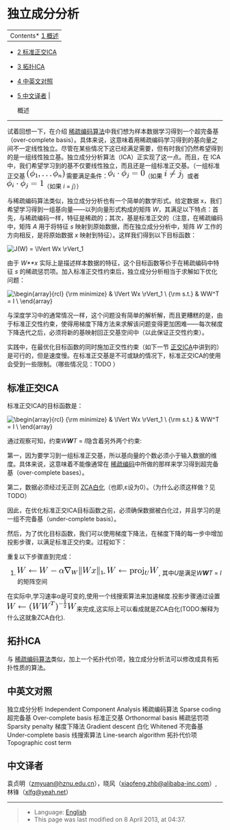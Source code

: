 独立成分分析
======

<!-- Jump to: [navigation](#column-one), [search](#searchInput) -->

|  |
| --- |
| Contents* [1 概述](#.E6.A6.82.E8.BF.B0)
* [2 标准正交ICA](#.E6.A0.87.E5.87.86.E6.AD.A3.E4.BA.A4ICA)
* [3 拓扑ICA](#.E6.8B.93.E6.89.91ICA)
* [4 中英文对照](#.E4.B8.AD.E8.8B.B1.E6.96.87.E5.AF.B9.E7.85.A7)
* [5 中文译者](#.E4.B8.AD.E6.96.87.E8.AF.91.E8.80.85)
 |

  概述
----

试着回想一下，在介绍 [稀疏编码算法](Sparse_Coding.md "Sparse Coding")中我们想为样本数据学习得到一个超完备基（over-complete basis）。具体来说，这意味着用稀疏编码学习得到的基向量之间不一定线性独立。尽管在某些情况下这已经满足需要，但有时我们仍然希望得到的是一组线性独立基。独立成分分析算法（ICA）正实现了这一点。而且，在 ICA 中，我们希望学习到的基不仅要线性独立，而且还是一组标准正交基。（一组标准正交基 ![(\phi_1, \ldots \phi_n)](images/math/e/0/7/e078088de2e18c58f059ccf6003bb02e.png) 需要满足条件：![\phi_i \cdot \phi_j = 0](images/math/7/7/1/7714b6e595515d72c3f872b0bf8a66ca.png)（如果 ![i \ne j](images/math/3/d/2/3d27367ea16a2a7b40b3eb3172a32120.png)）或者 ![\phi_i \cdot \phi_j = 1](images/math/c/e/f/cefc9d96167af64ff1f74823b2eddf81.png)（如果 *i* = *j*））

与稀疏编码算法类似，独立成分分析也有一个简单的数学形式。给定数据 x，我们希望学习得到一组基向量――以列向量形式构成的矩阵 *W*，其满足以下特点：首先，与稀疏编码一样，特征是稀疏的；其次，基是标准正交的（注意，在稀疏编码中，矩阵 *A* 用于将特征 *s* 映射到原始数据，而在独立成分分析中，矩阵 *W* 工作的方向相反，是将原始数据 *x* 映射到特征）。这样我们得到以下目标函数：

![
J(W) = \lVert Wx \rVert_1 
](images/math/7/3/a/73ad4fdda9d31a406703b227b18ffa8c.png)

由于 *W**x* 实际上是描述样本数据的特征，这个目标函数等价于在稀疏编码中特征 *s* 的稀疏惩罚项。加入标准正交性约束后，独立成分分析相当于求解如下优化问题：

![
\begin{array}{rcl}
     {\rm minimize} & \lVert Wx \rVert_1  \\
     {\rm s.t.}     & WW^T = I \\
\end{array} 
](images/math/a/7/0/a708fd5869392a2f83a3b9f662c8ad95.png)

与深度学习中的通常情况一样，这个问题没有简单的解析解，而且更糟糕的是，由于标准正交性约束，使得用梯度下降方法来求解该问题变得更加困难――每次梯度下降迭代之后，必须将新的基映射回正交基空间中（以此保证正交性约束）。

实践中，在最优化目标函数的同时施加正交性约束（如下一节 [正交ICA](Independent_Component_Analysis#Orthonormal_ICA.md "Independent Component Analysis")中讲到的）是可行的，但是速度慢。在标准正交基是不可或缺的情况下，标准正交ICA的使用会受到一些限制。（哪些情况见：TODO ）

  标准正交ICA
---------

标准正交ICA的目标函数是：

![
\begin{array}{rcl}
     {\rm minimize} & \lVert Wx \rVert_1  \\
     {\rm s.t.}     & WW^T = I \\
\end{array} 
](images/math/a/7/0/a708fd5869392a2f83a3b9f662c8ad95.png)

通过观察可知，约束*W**W**T* = *I*隐含着另外两个约束:

第一，因为要学习到一组标准正交基，所以基向量的个数必须小于输入数据的维度。具体来说，这意味着不能像通常在 [稀疏编码](Sparse_Coding__Autoencoder_Interpretation.md "Sparse Coding: Autoencoder Interpretation")中所做的那样来学习得到超完备基（over-complete bases）。

第二，数据必须经过无正则 [ZCA白化](Whitening.md "Whitening")（也即,ε设为0）。（为什么必须这样做？见TODO）

因此，在优化标准正交ICA目标函数之前，必须确保数据被白化过，并且学习的是一组不完备基（under-complete basis）。

然后，为了优化目标函数，我们可以使用梯度下降法，在梯度下降的每一步中增加投影步骤，以满足标准正交约束。过程如下：

重复以下步骤直到完成：

1. ![W \leftarrow W - \alpha \nabla_W \lVert Wx \rVert_1](images/math/0/4/7/0473c51ee006a1ebe67ea41048f464d4.png)- ![W \leftarrow \operatorname{proj}_U W](images/math/3/d/d/3dd67ce73de20c6fa0f6d28655ffb3f2.png), 其中*U*是满足*W**W**T* = *I*的矩阵空间

在实际中,学习速率α是可变的,使用一个线搜索算法来加速梯度.投影步骤通过设置![W \leftarrow (WW^T)^{-\frac{1}{2}} W](images/math/0/2/a/02a48a27174c21e10da8fee21b04f5cd.png)来完成,这实际上可以看成就是ZCA白化(TODO:解释为什么这就象ZCA白化).

  拓扑ICA
-------

与 [稀疏编码算法](Sparse_Coding__Autoencoder_Interpretation.md "Sparse Coding: Autoencoder Interpretation")类似，加上一个拓扑代价项，独立成分分析法可以修改成具有拓扑性质的算法。

 中英文对照
------

独立成分分析 Independent Component Analysis 
稀疏编码算法 Sparse coding 
超完备基 Over-complete basis 
标准正交基 Orthonormal basis 
稀疏惩罚项 Sparsity penalty 
梯度下降法 Gradient descent 
白化 Whitened 
不完备基 Under-complete basis 
线搜索算法 Line-search algorithm 
拓扑代价项 Topographic cost term

 中文译者
-----

袁贞明（zmyuan@hznu.edu.cn），晓风（xiaofeng.zhb@alibaba-inc.com）, 林锋（xlfg@yeah.net）

---

> * Language: [English](Independent_Component_Analysis.md "Independent Component Analysis")
> * This page was last modified on 8 April 2013, at 04:37.

